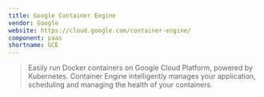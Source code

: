 ```yaml
---
title: Google Container Engine
vendor: Google
website: https://cloud.google.com/container-engine/
component: paas
shortname: GCE
---
```

> Easily run Docker containers on Google Cloud Platform, powered by Kubernetes. Container Engine intelligently manages your application, scheduling and managing the health of your containers.
